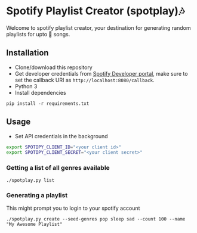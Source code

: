 # Spotify Playlist Creator (spotplay):notes:

Welcome to spotify playlist creator, your destination for generating random playlists for upto :100: songs.

## Installation

* Clone/download this repository
* Get developer credentials from [Spotify Developer portal](https://developer.spotify.com/dashboard/login), make sure to set the callback URI as `http://localhost:8080/callback`.
* Python 3
* Install dependencies

```
pip install -r requirements.txt
```

## Usage

* Set API credentials in the background
```sh
export SPOTIPY_CLIENT_ID="<your client id>"
export SPOTIPY_CLIENT_SECRET="<your client secret>"
```

### Getting a list of all genres available

```
./spotplay.py list
```

### Generating a playlist

This might prompt you to login to your spotify account

```
./spotplay.py create --seed-genres pop sleep sad --count 100 --name "My Awesome Playlist" 
```

